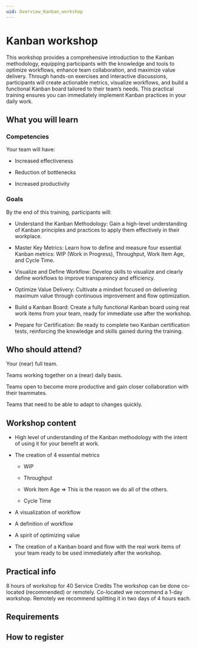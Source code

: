 ```yaml
---
uid: Overview_Kanban_workshop
---
```


# Kanban workshop

This workshop provides a comprehensive introduction to the Kanban methodology, equipping participants with the knowledge and tools to optimize workflows, enhance team collaboration, and maximize value delivery. Through hands-on exercises and interactive discussions, participants will create actionable metrics, visualize workflows, and build a functional Kanban board tailored to their team’s needs. This practical training ensures you can immediately implement Kanban practices in your daily work.

## What you will learn

### Competencies

Your team will have:

- Increased effectiveness

- Reduction of bottlenecks

- Increased productivity

### Goals

By the end of this training, participants will:

- Understand the Kanban Methodology: Gain a high-level understanding of Kanban principles and practices to apply them effectively in their workplace.

- Master Key Metrics: Learn how to define and measure four essential Kanban metrics: WIP (Work in Progress), Throughput, Work Item Age, and Cycle Time.

- Visualize and Define Workflow: Develop skills to visualize and clearly define workflows to improve transparency and efficiency.

- Optimize Value Delivery: Cultivate a mindset focused on delivering maximum value through continuous improvement and flow optimization.

- Build a Kanban Board: Create a fully functional Kanban board using real work items from your team, ready for immediate use after the workshop.

- Prepare for Certification: Be ready to complete two Kanban certification tests, reinforcing the knowledge and skills gained during the training.

## Who should attend?

Your (near) full team.

Teams working together on a (near) daily basis.

Teams open to become more productive and gain closer collaboration with their teammates.

Teams that need to be able to adapt to changes quickly.

## Workshop content

- High level of understanding of the Kanban methodology with the intent of using it for your benefit at work.

- The creation of 4 essential metrics

  - WIP

  - Throughput

  - Work Item Age => This is the reason we do all of the others.

  - Cycle Time

- A visualization of workflow

- A definition of workflow

- A spirit of optimizing value

- The creation of a Kanban board and flow with the real work items of your team ready to be used immediately after the workshop.

## Practical info

8 hours of workshop for 40 Service Credits
The workshop can be done co-located (recommended) or remotely. Co-located we recommend a 1-day workshop. Remotely we recommend splitting it in two days of 4 hours each.

## Requirements

<!--to be added-->

## How to register

<!--to be added-->
